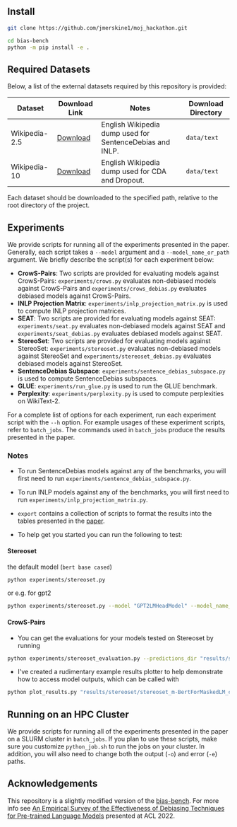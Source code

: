 

## Install
```bash
git clone https://github.com/jmerskine1/moj_hackathon.git

cd bias-bench 
python -m pip install -e .
```

## Required Datasets
Below, a list of the external datasets required by this repository is provided:

Dataset | Download Link | Notes | Download Directory
--------|---------------|-------|-------------------
Wikipedia-2.5 | [Download](https://drive.google.com/file/d/1JSlm8MYDbNjpMPnKbb91T-xZnlWAZmZl/view?usp=sharing) | English Wikipedia dump used for SentenceDebias and INLP. | `data/text`
Wikipedia-10 | [Download](https://drive.google.com/file/d/1boQTn44RnHdxWeUKQAlRgQ7xrlQ_Glwo/view?usp=sharing) | English Wikipedia dump used for CDA and Dropout. | `data/text`

Each dataset should be downloaded to the specified path, relative to the root directory of the project.

## Experiments
We provide scripts for running all of the experiments presented in the paper.
Generally, each script takes a `--model` argument and a `--model_name_or_path` argument.
We briefly describe the script(s) for each experiment below:

* **CrowS-Pairs**: Two scripts are provided for evaluating models against CrowS-Pairs: `experiments/crows.py` evaluates non-debiased
  models against CrowS-Pairs and `experiments/crows_debias.py` evaluates debiased models against CrowS-Pairs.
* **INLP Projection Matrix**: `experiments/inlp_projection_matrix.py` is used to compute INLP projection matrices.
* **SEAT**: Two scripts are provided for evaluating models against SEAT: `experiments/seat.py` evaluates non-debiased models against SEAT and
  `experiments/seat_debias.py` evaluates debiased models against SEAT.
* **StereoSet**: Two scripts are provided for evaluating models against StereoSet: `experiments/stereoset.py` evaluates non-debiased models against StereoSet and
  `experiments/stereoset_debias.py` evaluates debiased models against StereoSet.
* **SentenceDebias Subspace**: `experiments/sentence_debias_subspace.py` is used to compute SentenceDebias subspaces.
* **GLUE**: `experiments/run_glue.py` is used to run the GLUE benchmark.
* **Perplexity**: `experiments/perplexity.py` is used to compute perplexities on WikiText-2.

For a complete list of options for each experiment, run each experiment script with the `--h` option.
For example usages of these experiment scripts, refer to `batch_jobs`.
The commands used in `batch_jobs` produce the results presented in the paper.

### Notes
* To run SentenceDebias models against any of the benchmarks, you will first need to run `experiments/sentence_debias_subspace.py`.
* To run INLP models against any of the benchmarks, you will first need to run `experiments/inlp_projection_matrix.py`.
* `export` contains a collection of scripts to format the results into the tables presented in the [paper](https://arxiv.org/abs/2110.08527).

* To help get you started you can run the following to test:
#### Stereoset
 the default model (`bert base cased`)
```bash
python experiments/stereoset.py
```
or e.g. for gpt2
```bash
python experiments/stereoset.py --model "GPT2LMHeadModel" --model_name_or_path "gpt2"
```
#### CrowS-Pairs
* You can get the evaluations for your models tested on Stereoset by running 
```bash
python experiments/stereoset_evaluation.py --predictions_dir "results/stereoset"
```

* I've created a rudimentary example results plotter to help demonstrate how to access model outputs, which can be called with 

```bash
python plot_results.py "results/stereoset/stereoset_m-BertForMaskedLM_c-bert-base-uncased.json" "results/stereoset/stereoset_m-GPT2LMHeadModel_c-gpt2.json" --output 'outputs/fig.png'
```



## Running on an HPC Cluster
We provide scripts for running all of the experiments presented in the paper on a SLURM cluster in `batch_jobs`.
If you plan to use these scripts, make sure you customize `python_job.sh` to run the jobs on your cluster.
In addition, you will also need to change both the output (`-o`) and error (`-e`) paths.

## Acknowledgements
This repository is a slightly modified version of the [bias-bench](https://github.com/McGill-NLP/bias-bench). For more info see [An Empirical Survey of the Effectiveness of Debiasing Techniques for Pre-trained Language Models](https://arxiv.org/abs/2110.08527) presented at ACL 2022.
